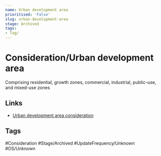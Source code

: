 ```yaml
---
name: Urban development area
prioritised: 'False'
slug: urban-development-area
stage: Archived
tags:
- Tag/
---
```


# Consideration/Urban development area

Comprising residential, growth zones, commercial, industrial, public-use, and mixed-use zones

## Links

* [Urban development area consideration](https://design.planning.data.gov.uk/planning-consideration/urban-development-area)

## Tags

#Consideration #Stage/Archived #UpdateFrequency/Unknown #OS/Unknown